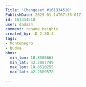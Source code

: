 ```yaml
---
Title: 'Changeset #161334510'
PublishDate: 2025-01-14T07:35:01Z
id: 161334510
user: dada24
comment: rename heights
created_by: iD 2.30.4
tags:
- Montenegro
- Budva
bbox:
  min_lon: 18.8506663
  min_lat: 42.2887749
  max_lon: 18.8510255
  max_lat: 42.2889578

---
```

